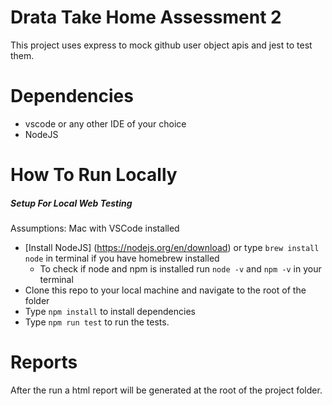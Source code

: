 # Drata Take Home Assessment 2

This project uses express to mock github user object apis and jest to test them.

# Dependencies

- vscode or any other IDE of your choice
- NodeJS

# How To Run Locally

##### Setup For Local Web Testing

Assumptions: Mac with VSCode installed

- [Install NodeJS] (https://nodejs.org/en/download) or type `brew install node` in terminal if you have homebrew installed
  - To check if node and npm is installed run `node -v` and
    `npm -v` in your terminal
- Clone this repo to your local machine and navigate to the root of the folder
- Type `npm install` to install dependencies
- Type `npm run test` to run the tests.

# Reports

After the run a html report will be generated at the root of the project folder.
